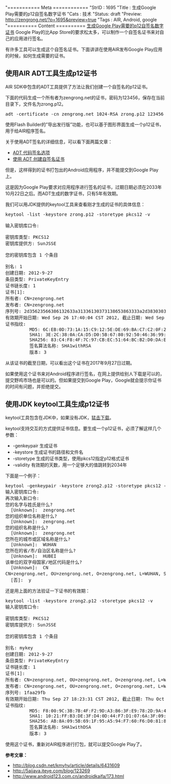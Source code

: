 "=========== Meta ============
"StrID : 1695
"Title : 生成Google Play需要的p12自签名数字证书
"Cats  : 技术
"Status: draft
"Preview: http://zengrong.net/?p=1695&preview=true
"Tags  : AIR, Android, google
"========== Content ==========
[生成Google Play需要的p12自签名数字证书](http://zengrong.net/post/1695.htm)
Google Play的比App Store的要求松太多，可以制作一个自签名证书来对自己的应用进行签名。

有许多工具可以生成这个自签名证书。下面讲讲在使用AIR发布Google Play应用的时候，如何生成需要的证书。

<h2>使用AIR ADT工具生成p12证书</h2>

AIR SDK中包含的ADT工具提供了方法让我们创建一个自签名的p12证书。

下面的代码生成一个所有者为zengrong.net的证书，密码为123456，保存在当前目录下，文件名为zrong.p12。

<pre>
adt -certificate -cn zengrong.net 1024-RSA zrong.p12 123456
</pre>

使用Flash Builder的”导出发行版”功能，也可以基于图形界面生成一个p12证书，用于给AIR程序签名。

关于使用ADT签名的详细信息，可以看下面两篇文章：

<ul>
	<li><a href="http://help.adobe.com/zh_CN/air/build/WS5b3ccc516d4fbf351e63e3d118666ade46-7f72.html">ADT 代码签名选项</a></li>
	<li><a href="http://help.adobe.com/zh_CN/air/build/WS5b3ccc516d4fbf351e63e3d118666ade46-7f74.html">使用 ADT 创建自签名证书</a></li>
</ul>

但是，这样得到的证书打包出的Android应用程序，并不能提交到Google Play上。

这是因为Google Play要求对应用程序进行签名的证书，过期日期必须在2033年10月22日之后。而ADT生成的数字证书，只有5年有效期。

我们可以用JDK提供的keytool工具来查看刚才生成的证书的具体信息：

<pre>
keytool -list -keystore zrong.p12 -storetype pkcs12 -v

输入密钥库口令:

密钥库类型: PKCS12
密钥库提供方: SunJSSE

您的密钥库包含 1 个条目

别名: 1
创建日期: 2012-9-27
条目类型: PrivateKeyEntry
证书链长度: 1
证书[1]:
所有者: CN=zengrong.net
发布者: CN=zengrong.net
序列号: 2d35623566386132633a31336130373138653863333a2d38303030
有效期开始日期: Wed Sep 26 17:40:04 CST 2012, 截止日期: Wed Sep 27 17:40:04 CST 2017
证书指纹:
         MD5: 6C:EB:0D:73:1A:15:C9:12:5E:DE:69:BA:C7:C2:0F:23
         SHA1: 3E:2C:38:0A:CA:D5:D0:5B:67:80:92:50:46:36:99:82:1D:41:C9:25
         SHA256: 83:C4:F8:4F:7C:97:CB:EC:51:64:BC:B2:D0:DA:E8:97:48:C1:FD:BF:A1:8F:45:A5:75:39:81:E9:6A:51:7C:FB
         签名算法名称: SHA1withRSA
         版本: 3
</pre>

从该证书的截至日期，可以看出这个证书在2017年9月27日过期。

如果使用这个证书来对Android程序进行签名，在网上提供给别人下载是可以的，提交野鸡市场也是可以的。但如果提交到Google Play，Google就会提示你证书的时间有问题，并拒绝提交。

<h2>使用JDK keytool工具生成p12证书</h2>

keytool工具包含在JDK中，如果没有JDK，<a href="http://www.oracle.com/technetwork/java/javase/downloads/index.html">猛击下载</a>。

keytool支持交互的方式提供证书信息。要生成一个p12证书，必须了解这样几个参数：

<ul>
	<li>-genkeypair 生成证书</li>
	<li>-keystore 生成证书的路径和文件名</li>
	<li>-storetype 生成的证书类型，使用pkcs12指定p12格式证书</li>
	<li>-validity 有效期的天数，用一个足够大的值跳转到2034年</li>
</ul>

下面是一个例子：

<pre>
keytool -genkeypair -keystore zrong2.p12 -storetype pkcs12 -validity 8050
输入密钥库口令:
再次输入新口令:
您的名字与姓氏是什么?
  [Unknown]:  zengrong.net
您的组织单位名称是什么?
  [Unknown]:  zengrong.net
您的组织名称是什么?
  [Unknown]:  zengrong.net
您所在的城市或区域名称是什么?
  [Unknown]:  WUHAN
您所在的省/市/自治区名称是什么?
  [Unknown]:  HUBEI
该单位的双字母国家/地区代码是什么?
  [Unknown]:  CN
CN=zengrong.net, OU=zengrong.net, O=zengrong.net, L=WUHAN, ST=HUBEI, C=CN是否正确?
  [否]:  y
</pre>

还是用上面的方法验证一下证书的有效期：

<pre>
keytool -list -keystore zrong2.p12 -storetype pkcs12 -v
输入密钥库口令:

密钥库类型: PKCS12
密钥库提供方: SunJSSE

您的密钥库包含 1 个条目

别名: mykey
创建日期: 2012-9-27
条目类型: PrivateKeyEntry
证书链长度: 1
证书[1]:
所有者: CN=zengrong.net, OU=zengrong.net, O=zengrong.net, L=WUHAN, ST=HUBEI, C=CN
发布者: CN=zengrong.net, OU=zengrong.net, O=zengrong.net, L=WUHAN, ST=HUBEI, C=CN
序列号: 1faa29fb
有效期开始日期: Thu Sep 27 18:23:31 CST 2012, 截止日期: Thu Oct 12 18:23:31 CST 2034
证书指纹:
         MD5: F8:00:9C:3B:7B:4F:F2:9D:A3:B6:3F:E9:78:2D:9A:46
         SHA1: 10:21:FF:B3:DE:3F:D4:0D:44:F7:D1:07:6A:3F:09:D8:36:B9:D1:21
         SHA256: AB:8A:09:5B:69:1F:95:A5:94:F7:60:F6:D0:81:8A:1D:23:42:94:3C:96:D3:04:AD:C9:59:05:14:2E:B6:6D:79
         签名算法名称: SHA1withDSA
         版本: 3
</pre>

使用这个证书，重新对AIR程序进行打包，就可以提交Google Play了。

<strong>参考文章：</strong>

<ul>
	<li>
		<a href="http://blog.csdn.net/kmyhy/article/details/6431609">http://blog.csdn.net/kmyhy/article/details/6431609</a>
	</li>
	<li>
		<a href="http://5aijava.iteye.com/blog/123269">http://5aijava.iteye.com/blog/123269</a>
	</li>
	<li>
		<a href="http://www.android123.com.cn/androidkaifa/173.html">http://www.android123.com.cn/androidkaifa/173.html</a>
	</li>
</ul>

